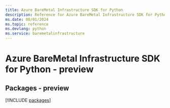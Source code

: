 ```yaml
---
title: Azure BareMetal Infrastructure SDK for Python
description: Reference for Azure BareMetal Infrastructure SDK for Python
ms.date: 08/01/2024
ms.topic: reference
ms.devlang: python
ms.service: baremetalinfrastructure
---
```

# Azure BareMetal Infrastructure SDK for Python - preview
## Packages - preview
[!INCLUDE [packages](baremetal-infrastructure-index.md)]